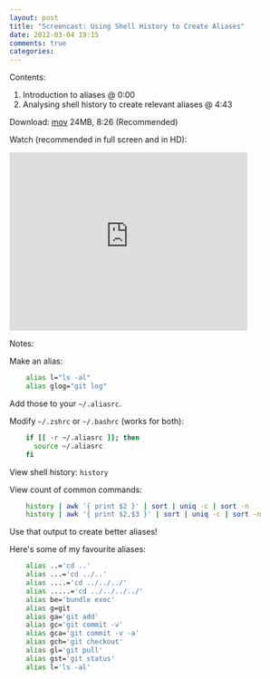 ```yaml
---
layout: post
title: "Screencast: Using Shell History to Create Aliases"
date: 2012-03-04 19:15
comments: true
categories:
---
```


Contents:

1. Introduction to aliases @ 0:00
1. Analysing shell history to create relevant aliases @ 4:43

Download: [mov](http://rgould.ca/downloads/aliases.mov) 24MB, 8:26 (Recommended)

Watch (recommended in full screen and in HD):

<iframe width="420" height="315" src="http://www.youtube.com/embed/e4bQ4FstNvs" frameborder="0" allowfullscreen></iframe>

Notes:

Make an alias:
``` bash
    alias l="ls -al"
    alias glog="git log"
```

Add those to your `~/.aliasrc`.

Modify `~/.zshrc` or `~/.bashrc` (works for both):
``` bash
    if [[ -r ~/.aliasrc ]]; then
      source ~/.aliasrc
    fi
```

View shell history: `history`

View count of common commands:
``` bash
    history | awk '{ print $2 }' | sort | uniq -c | sort -n
    history | awk '{ print $2,$3 }' | sort | uniq -c | sort -n
```
Use that output to create better aliases!

Here's some of my favourite aliases:
``` bash
    alias ..='cd ..'
    alias ...='cd ../..'
    alias ....='cd ../../../'
    alias .....='cd ../../../../'
    alias be='bundle exec'
    alias g=git
    alias ga='git add'
    alias gc='git commit -v'
    alias gca='git commit -v -a'
    alias gch='git checkout'
    alias gl='git pull'
    alias gst='git status'
    alias l='ls -al'
```
